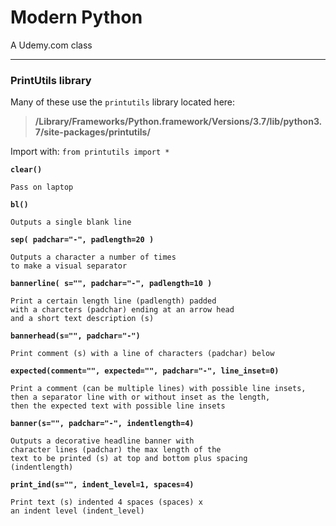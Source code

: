 # Modern Python
A Udemy.com class


***

### PrintUtils library

Many of these use the `printutils` library located here:

>  **/Library/Frameworks/Python.framework/Versions/3.7/lib/python3.7/site-packages/printutils/**

Import with: `from printutils import *`


**`clear()`**

    Pass on laptop

**`bl()`**

    Outputs a single blank line

**`sep( padchar="-", padlength=20 )`**

    Outputs a character a number of times
    to make a visual separator

**`bannerline( s="", padchar="-", padlength=10 )`**

    Print a certain length line (padlength) padded
    with a charcters (padchar) ending at an arrow head
    and a short text description (s)

**`bannerhead(s="", padchar="-")`**

    Print comment (s) with a line of characters (padchar) below

**`expected(comment="", expected="", padchar="-", line_inset=0)`**

    Print a comment (can be multiple lines) with possible line insets,
    then a separator line with or without inset as the length,
    then the expected text with possible line insets

**`banner(s="", padchar="-", indentlength=4)`**

    Outputs a decorative headline banner with
    character lines (padchar) the max length of the
    text to be printed (s) at top and bottom plus spacing
    (indentlength)

**`print_ind(s="", indent_level=1, spaces=4)`**

    Print text (s) indented 4 spaces (spaces) x
    an indent level (indent_level)
